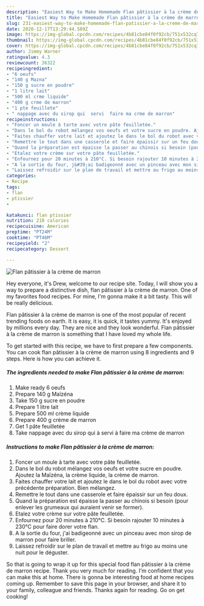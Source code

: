 ```yaml
---
description: "Easiest Way to Make Homemade Flan pâtissier à la crème de marron"
title: "Easiest Way to Make Homemade Flan pâtissier à la crème de marron"
slug: 231-easiest-way-to-make-homemade-flan-patissier-a-la-creme-de-marron
date: 2020-12-17T13:29:44.589Z
image: https://img-global.cpcdn.com/recipes/4b81cbe84f0f92cb/751x532cq70/flan-patissier-a-la-creme-de-marron-photo-principale-de-la-recette.jpg
thumbnail: https://img-global.cpcdn.com/recipes/4b81cbe84f0f92cb/751x532cq70/flan-patissier-a-la-creme-de-marron-photo-principale-de-la-recette.jpg
cover: https://img-global.cpcdn.com/recipes/4b81cbe84f0f92cb/751x532cq70/flan-patissier-a-la-creme-de-marron-photo-principale-de-la-recette.jpg
author: Jimmy Warner
ratingvalue: 4.3
reviewcount: 36322
recipeingredient:
- "6 oeufs"
- "140 g Mazna"
- "150 g sucre en poudre"
- "1 litre lait"
- "500 ml crme liquide"
- "400 g crme de marron"
- "1 pte feuillete"
- " nappage avec du sirop qui  servi  faire ma crme de marron"
recipeinstructions:
- "Foncer un moule à tarte avec votre pâte feuilletée."
- "Dans le bol du robot mélangez vos oeufs et votre sucre en poudre. Ajoutez la Maïzéna, la crème liquide, la crème de marron."
- "Faites chauffer votre lait et ajoutez le dans le bol du robot avec votre précédente préparation. Bien mélangez."
- "Remettre le tout dans une casserole et faire épaissir sur un feu doux."
- "Quand la préparation est épaisse la passer au chinois si besoin (pour enlever les grumeaux qui auraient venir se former)."
- "Etalez votre crème sur votre pâte feuilletée."
- "Enfournez pour 20 minutes à 210°C. Si besoin rajouter 10 minutes à 230°C pour faire dorer votre flan."
- "A la sortie du four, j&#39;ai badigeonné avec un pinceau avec mon sirop de marron pour faire briller."
- "Laissez refroidir sur le plan de travail et mettre au frigo au moins une nuit pour le déguster."
categories:
- Recipe
tags:
- flan
- ptissier
- 

katakunci: flan ptissier  
nutrition: 218 calories
recipecuisine: American
preptime: "PT24M"
cooktime: "PT46M"
recipeyield: "2"
recipecategory: Dessert

---
```



![Flan pâtissier à la crème de marron](https://img-global.cpcdn.com/recipes/4b81cbe84f0f92cb/751x532cq70/flan-patissier-a-la-creme-de-marron-photo-principale-de-la-recette.jpg)

Hey everyone, it's Drew, welcome to our recipe site. Today, I will show you a way to prepare a distinctive dish, flan pâtissier à la crème de marron. One of my favorites food recipes. For mine, I'm gonna make it a bit tasty. This will be really delicious.

Flan pâtissier à la crème de marron is one of the most popular of recent trending foods on earth. It is easy, it is quick, it tastes yummy. It's enjoyed by millions every day. They are nice and they look wonderful. Flan pâtissier à la crème de marron is something that I have loved my whole life.




To get started with this recipe, we have to first prepare a few components. You can cook flan pâtissier à la crème de marron using 8 ingredients and 9 steps. Here is how you can achieve it.

<!--inarticleads1-->

##### The ingredients needed to make Flan pâtissier à la crème de marron:

1. Make ready 6 oeufs
1. Prepare 140 g Maïzéna
1. Take 150 g sucre en poudre
1. Prepare 1 litre lait
1. Prepare 500 ml crème liquide
1. Prepare 400 g crème de marron
1. Get 1 pâte feuilletée
1. Take  nappage avec du sirop qui à servi à faire ma crème de marron




<!--inarticleads2-->

##### Instructions to make Flan pâtissier à la crème de marron:

1. Foncer un moule à tarte avec votre pâte feuilletée.
1. Dans le bol du robot mélangez vos oeufs et votre sucre en poudre. Ajoutez la Maïzéna, la crème liquide, la crème de marron.
1. Faites chauffer votre lait et ajoutez le dans le bol du robot avec votre précédente préparation. Bien mélangez.
1. Remettre le tout dans une casserole et faire épaissir sur un feu doux.
1. Quand la préparation est épaisse la passer au chinois si besoin (pour enlever les grumeaux qui auraient venir se former).
1. Etalez votre crème sur votre pâte feuilletée.
1. Enfournez pour 20 minutes à 210°C. Si besoin rajouter 10 minutes à 230°C pour faire dorer votre flan.
1. A la sortie du four, j&#39;ai badigeonné avec un pinceau avec mon sirop de marron pour faire briller.
1. Laissez refroidir sur le plan de travail et mettre au frigo au moins une nuit pour le déguster.




So that is going to wrap it up for this special food flan pâtissier à la crème de marron recipe. Thank you very much for reading. I'm confident that you can make this at home. There is gonna be interesting food at home recipes coming up. Remember to save this page in your browser, and share it to your family, colleague and friends. Thanks again for reading. Go on get cooking!
